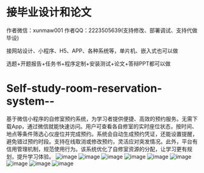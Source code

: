 # 接毕业设计和论文
作者微信：xunmaw001  作者QQ：2223505639(支持修改、部署调试、支持代做毕设)

接网站设计、小程序、H5、APP、各种系统等，单片机、嵌入式也可以做

选题+开题报告+任务书+程序定制+安装测试+论文+答辩PPT都可以做
# Self-study-room-reservation-system--
基于微信小程序的自修室预约系统，为学习者提供便捷、高效的预约服务。无需下载App，通过微信就能快速访问。用户可查看各自修室的实时座位状态，按时间、地点等条件筛选心仪座位并完成预约。系统会自动生成预约凭证，还能设置提醒，避免错过预约时段。支持在线取消或修改预约，灵活应对突发情况。此外，平台有信用管理机制，规范使用行为。该系统优化了自修室资源的分配，让学习更有规划，提升学习体验。 
![image](https://github.com/user-attachments/assets/9c2e52cf-1438-4bc4-bb91-b0d9f64fe699)
![image](https://github.com/user-attachments/assets/be4aaa4a-24f6-4f17-8c5c-4810bfac13df)
![image](https://github.com/user-attachments/assets/d7f09af7-b208-43a9-86e2-4d85c6f67d2e)
![image](https://github.com/user-attachments/assets/fb0b7e1f-f51a-43bb-8b47-fdaf52b37263)
![image](https://github.com/user-attachments/assets/3e91b8c3-83a3-410c-a9bd-88858ae36b35)
![image](https://github.com/user-attachments/assets/908265d0-f94f-48b0-b2aa-2a385a0b9195)
![image](https://github.com/user-attachments/assets/6c359735-567e-4223-99ca-57bff36c1f9b)
![image](https://github.com/user-attachments/assets/48719e22-2ea6-4ed9-8d55-3c9a9aa6f6ad)
![image](https://github.com/user-attachments/assets/74a5e6be-0800-409c-b9ce-9a9906c61643)
